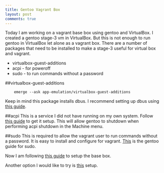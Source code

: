 ```yaml
---
title: Gentoo Vagrant Box
layout: post
comments: true
---
```

Today I am working on a vagrant base box using gentoo and VirtualBox. I created a gentoo stage-3 vm in VirtualBox. But this is not enough to run gentoo in VirtualBox let alone as a vagrant box. There are a number of packages that need to be installed to make a stage-3 useful for virtual box and vagrant.

* virtualbox-guest-additions
* acpi - for poweroff
* sudo - to run commands without a password

##virtualbox-guest-additions

        emerge --ask app-emulation/virtualbox-guest-additions

Keep in mind this package installs dbus. I recommend setting up dbus using [this guide](https://wiki.gentoo.org/wiki/D-Bus).

##acpi
This is a service I did not have running on my own system. Follow [this guide](https://wiki.gentoo.org/wiki/ACPI) to get it setup. This will allow gentoo to shutdown when performing acpi shutdown in the Machine menu.

##sudo
This is required to allow the vagrant user to run commands without a password. It is easy to install and configure for vagrant. [This](https://wiki.gentoo.org/wiki/Sudo) is the gentoo guide for sudo.

Now I am following [this guide](http://docs.vagrantup.com/v2/boxes/base.html) to setup the base box.

Another option I would like to try is [this](https://github.com/d11wtq/gentoo-packer) setup.
